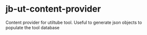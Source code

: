 # jb-ut-content-provider
Content provider for utiltube tool. Useful to generate json objects to populate the tool database
